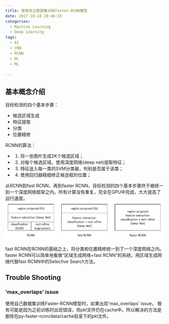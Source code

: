 ```yaml
---
title: 使用自己数据集训练Faster-RCNN模型
date: 2017-10-10 20:46:25
categories:
  - Machine Learning
  - Deep Learning
tags:
  - AI
  - CNN
  - RCNN
  - DL
  - ML

---
```


## 基本概念介绍

目标检测的四个基本步骤：
- 候选区域生成
- 特征提取
- 分类
- 位置精修

RCNN的算法：
- 1. 将一张图片生成2K个候选区域；
- 2. 对每个候选区域，使用深度网络(deep net)提取特征；
- 3. 特征送入每一类的SVM分类器，判别是否属于该类；
- 4. 使用回归器精细修正候选框的位置；

从RCNN到fast RCNN，再到faster RCNN，目标检测的四个基本步骤终于被统一到一个深度网络框架之内。所有计算没有重复，完全在GPU中完成，大大提高了运行速度。
![](/images/rcnn-fast-faster.png)

fast RCNN在RCNN的基础之上，将分类和位置精修统一到了一个深度网络之内。faster RCNN可以简单地看做“区域生成网络+fast RCNN“的系统，用区域生成网络代替fast RCNN中的Selective Search方法。

## Trouble Shooting
### 'max_overlaps' issue
使用自己数据集训练Faster-RCNN模型时，如果出现'max_overlaps' issue， 极有可能是因为之前训练时出现错误，但pkl文件仍在cache中。所以解决的方法是删除在py-faster-rcnn/data/cache目录下的pkl文件。
